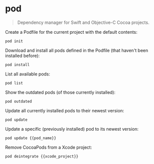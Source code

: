 pod
===

> Dependency manager for Swift and Objective-C Cocoa projects.

Create a Podfile for the current project with the default contents:

    pod init

Download and install all pods defined in the Podfile (that haven't been installed before):

    pod install

List all available pods:

    pod list

Show the outdated pods (of those currently installed):

    pod outdated

Update all currently installed pods to their newest version:

    pod update

Update a specific (previously installed) pod to its newest version:

    pod update {{pod_name}}

Remove CocoaPods from a Xcode project:

    pod deintegrate {{xcode_project}}
